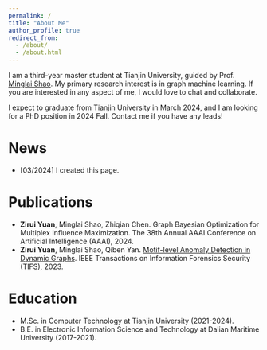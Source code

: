 ```yaml
---
permalink: /
title: "About Me"
author_profile: true
redirect_from: 
  - /about/
  - /about.html
---
```


I am a third-year master student at Tianjin University, guided by Prof. [Minglai Shao](https://shaoml114.github.io/). My primary research interest is in graph machine learning.
If you are interested in any aspect of me, I would love to chat and collaborate.

I expect to graduate from Tianjin University in March 2024, and I am looking for a PhD position in 2024 Fall. Contact me if you have any leads!

News
======
+ [03/2024] I created this page. 

Publications
======
+ **Zirui Yuan**, Minglai Shao, Zhiqian Chen. Graph Bayesian Optimization for Multiplex Influence Maximization. The 38th Annual AAAI Conference on Artificial Intelligence (AAAI), 2024.
+ **Zirui Yuan**, Minglai Shao, Qiben Yan. [Motif-level Anomaly Detection in Dynamic Graphs](https://ieeexplore.ieee.org/document/10115014). IEEE Transactions on Information Forensics Security (TIFS), 2023.

Education
======
+ M.Sc. in Computer Technology at Tianjin University (2021-2024).
+ B.E. in Electronic Information Science and Technology at Dalian Maritime University (2017-2021).



